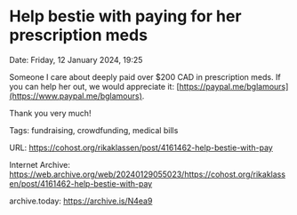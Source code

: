 # Help bestie with paying for her prescription meds

Date: Friday, 12 January 2024, 19:25

Someone I care about deeply paid over $200 CAD in prescription meds. If you can help her out, we would appreciate it: [https://paypal.me/bglamours](https://www.paypal.me/bglamours).

Thank you very much!

Tags: fundraising, crowdfunding, medical bills

URL: https://cohost.org/rikaklassen/post/4161462-help-bestie-with-pay

Internet Archive: https://web.archive.org/web/20240129055023/https://cohost.org/rikaklassen/post/4161462-help-bestie-with-pay

archive.today: https://archive.is/N4ea9

<!--
If you apperciate the blog post, please consider contributing to the COVID fund: https://www.paypal.me/bglamours.
-->

